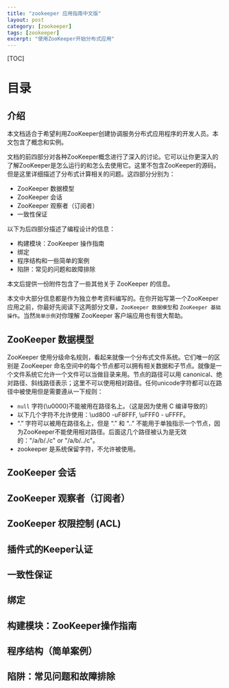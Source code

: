 ```yaml
---
title: "zookeeper 应用指南中文版"
layout: post
category: [zookeeper]
tags: [zookeeper]
excerpt: "使用ZooKeeper开始分布式应用"
---
```


[TOC]

# 目录

## 介绍
本文档适合于希望利用ZooKeeper创建协调服务分布式应用程序的开发人员。本文包含了概念和实例。

文档的前四部分对各种ZooKeeper概念进行了深入的讨论。它可以让你更深入的了解ZooKeeper是怎么运行的和怎么去使用它。这里不包含ZooKeeper的源码，但是这里详细描述了分布式计算相关的问题。这四部分分别为：
    
* ZooKeeper 数据模型
* ZooKeeper 会话
* ZooKeeper 观察者（订阅者）
* 一致性保证  
    
以下为后四部分描述了编程设计的信息：
    
* 构建模块：ZooKeeper 操作指南
* 绑定
* 程序结构和一些简单的案例
* 陷阱：常见的问题和故障排除 
    
本文后提供一份附件包含了一些其他关于 ZooKeeper 的信息。
    
本文中大部分信息都是作为独立参考资料编写的。在你开始写第一个ZooKeeper应用之前，你最好先阅读下这两部分文章，`ZooKeeper 数据模型`和 `ZooKeeper 基础操作`。当然`简单示例`对你理解 ZooKeeper 客户端应用也有很大帮助。

## ZooKeeper 数据模型
ZooKeeper 使用分级命名规则，看起来就像一个分布式文件系统。它们唯一的区别是 ZooKeeper 命名空间中的每个节点都可以拥有相关数据和子节点。就像是一个文件系统它允许一个文件可以当做目录来用。节点的路径可以用 canonical、绝对路径、斜线路径表示；这里不可以使用相对路径。任何unicode字符都可以在路径中被使用但是需要遵从一下规则：
* `null` 字符(\u0000)不能被用在路径名上。（这是因为使用 C 编译导致的）
* 以下几个字符不允许使用：\ud800 -uF8FFF, \uFFF0 - uFFFF。
* “.” 字符可以被用在路径名上，但是 “.” 和 “..” 不能用于单独指示一个节点，因为ZooKeeper不能使用相对路径。后面这几个路径被认为是无效的："/a/b/./c" or "/a/b/../c"。
* zookeeper 是系统保留字符，不允许被使用。

## ZooKeeper 会话

## ZooKeeper 观察者（订阅者）

## ZooKeeper 权限控制 (ACL)

## 插件式的Keeper认证

## 一致性保证

## 绑定

## 构建模块：ZooKeeper操作指南

## 程序结构（简单案例）

## 陷阱：常见问题和故障排除
